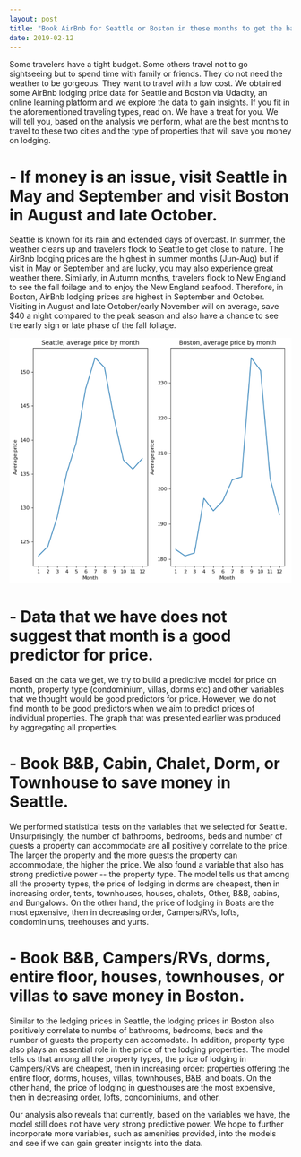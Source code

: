 ```yaml
---
layout: post
title: "Book AirBnb for Seattle or Boston in these months to get the bang of our buck"
date: 2019-02-12
---
```


Some travelers have a tight budget. Some others travel not to go sightseeing but to spend
time with family or friends. They do not need the weather to be gorgeous. They want to 
travel with a low cost. We obtained some AirBnb lodging price data for Seattle and Boston 
via Udacity, an online learning platform and we explore the data to gain insights. If you
fit in the aforementioned traveling types, read on. We have a treat for you. We will tell
you, based on the analysis we perform, what are the best months to travel to these two 
cities and the type of properties that will save you money on lodging. 


# - If money is an issue, visit Seattle in May and September and visit Boston in August and late October.
Seattle is known for its rain and extended days of overcast. In summer, the weather clears up and travelers
flock to Seattle to get close to nature. The AirBnb lodging prices are the highest in summer months (Jun-Aug)
but if visit in May or September and are lucky, you may also experience great weather there. Similarly, in 
Autumn months, travelers flock to New England to see the fall foilage and to enjoy the New England seafood. 
Therefore, in Boston, AirBnb lodging prices are highest in September and October. Visiting in August and late
October/early November will on average, save $40 a night compared to the peak season and also have a chance to
see the early sign or late phase of the fall foliage.

![](/images/2019-02-12_12-51-37.png)

# - Data that we have does not suggest that month is a good predictor for price. 
Based on the data we get, we try to build a predictive model for price on month, property 
type (condominium, villas, dorms etc) and other variables that we thought would be good
predictors for price. However, we do not find month to be good predictors when we aim to
predict prices of individual properties. The graph that was presented earlier was produced 
by aggregating all properties. 

# - Book B&B, Cabin, Chalet, Dorm, or Townhouse to save money in Seattle. 
We performed statistical tests on the variables that we selected for Seattle. Unsurprisingly, 
the number of bathrooms, bedrooms, beds and number of guests a property can accommodate are
all positively correlate to the price. The larger the property and the more guests the 
property can accommodate, the higher the price. We also found a variable that also has strong
predictive power -- the property type. The model tells us that among all the property types,
the price of lodging in dorms are cheapest, then in increasing order, tents, townhouses, houses,
chalets, Other, B&B, cabins, and Bungalows. On the other hand, the price of lodging in Boats 
are the most epxensive, then in decreasing order, Campers/RVs, lofts, condominiums, treehouses
and yurts.

# - Book B&B, Campers/RVs, dorms, entire floor, houses, townhouses, or villas to save money in Boston.
Similar to the ledging prices in Seattle, the lodging prices in Boston also positively correlate to
numbe of bathrooms, bedrooms, beds and the number of guests the property can accomodate. In addition,
property type also plays an essential role in the price of the lodging properties. The model tells us
that among all the property types, the price of lodging in Campers/RVs are cheapest, then in 
increasing order: properties offering the entire floor, dorms, houses, villas, townhouses, B&B, 
and boats. On the other hand, the price of lodging in guesthouses are the most expensive, then in 
decreasing order, lofts, condominiums, and other. 

Our analysis also reveals that currently, based on the variables we have, the model still does not have
very strong predictive power. We hope to further incorporate more variables, such as amenities provided, 
into the models and see if we can gain greater insights into the data.
